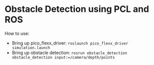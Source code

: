 Obstacle Detection using PCL and ROS
==================

How to use:

* Bring up pico_flexx_driver: `roslaunch pico_flexx_driver simulation.launch`
* Bring up obstacle detection: `rosrun obstacle_detection obstacle_detection input:=/camera/depth/points`

